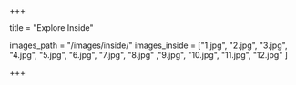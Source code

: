 +++

title = "Explore Inside"

images_path = "/images/inside/"
images_inside = ["1.jpg", "2.jpg", "3.jpg", "4.jpg", "5.jpg", "6.jpg", "7.jpg", "8.jpg"
               ,"9.jpg", "10.jpg", "11.jpg", "12.jpg" ]

+++
